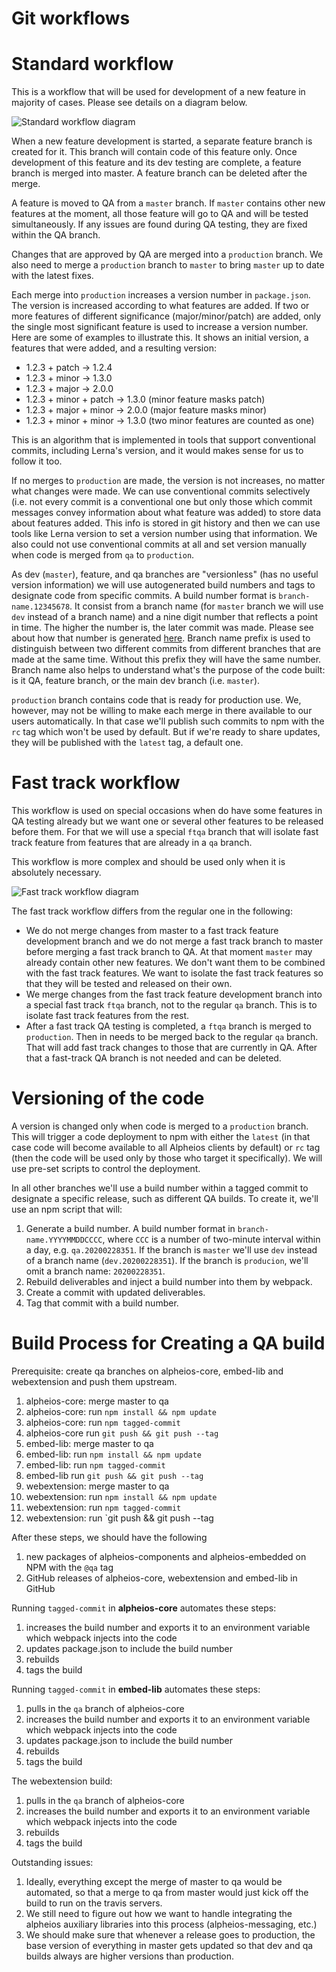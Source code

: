 # Git workflows

# Standard workflow

This is a workflow that will be used for development of a new feature in majority of cases. Please see details on a diagram below.

![Standard workflow diagram](https://raw.githubusercontent.com/alpheios-project/documentation/master/development/git-workflow/git-std-worklow-proposal.svg?sanitize=true)

When a new feature development is started, a separate feature branch is created for it. This branch will contain code of this feature only. Once development of this feature and its dev testing are complete, a feature branch is merged into master. A feature branch can be deleted after the merge.

A feature is moved to QA from a `master` branch. If `master` contains other new features at the moment, all those feature will go to QA and will be tested simultaneously. If any issues are found during QA testing, they are fixed within the QA branch.

Changes that are approved by QA are merged into a `production` branch. We also need to merge a `production` branch to `master` to bring `master` up to date with the latest fixes.

Each merge into `production` increases a version number in `package.json`. The version is increased according to what features are added. If two or more features of different significance (major/minor/patch) are added, only the single most significant feature is used to increase a version number. Here are some of examples to illustrate this. It shows an initial version, a features that were added, and a resulting version:
* 1.2.3 + patch -> 1.2.4
* 1.2.3 + minor -> 1.3.0
* 1.2.3 + major -> 2.0.0
* 1.2.3 + minor + patch -> 1.3.0 (minor feature masks patch)
* 1.2.3 + major + minor -> 2.0.0 (major feature masks minor)
* 1.2.3 + minor + minor -> 1.3.0 (two minor features are counted as one)

This is an algorithm that is implemented in tools that support conventional commits, including Lerna's version, and it would makes sense for us to follow it too.

If no merges to `production` are made, the version is not increases, no matter what changes were made. We can use conventional commits selectively (i.e. not every commit is a conventional one but only those which commit messages convey information about what feature was added) to store data about features added. This info is stored in git history and then we can use tools like Lerna version to set a version number using that information. We also could not use conventional commits at all and set version manually when code is merged from `qa` to `production`.

As dev (`master`), feature, and qa branches are "versionless" (has no useful version information) we will use autogenerated build numbers and tags to designate code from specific commits. A build number format is `branch-name.12345678`. It consist from a branch name (for `master` branch we will use `dev` instead of a branch name) and a nine digit number that reflects a point in time. The higher the number is, the later commit was made. Please see about how that number is generated [here](https://github.com/prantlf/build-number-generator). Branch name prefix is used to distinguish between two different commits from different branches that are made at the same time. Without this prefix they will have the same number. Branch name also helps to understand what's the purpose of the code built: is it QA, feature branch, or the main dev branch (i.e. `master`).

`production` branch contains code that is ready for production use. We, however, may not be willing to make each merge in there available to our users automatically. In that case we'll publish such commits to npm with the `rc` tag which won't be used by default. But if we're ready to share updates, they will be published with the `latest` tag, a default one.

# Fast track workflow

This workflow is used on special occasions when do have some features in QA testing already but we want one or several other features to be released before them. For that we will use a special `ftqa` branch that will isolate fast track feature from features that are already in a `qa` branch.

This workflow is more complex and should be used only when it is absolutely necessary.

![Fast track workflow diagram](https://raw.githubusercontent.com/alpheios-project/documentation/master/development/git-workflow/git-fast-track-worklow-proposal.svg?sanitize=true)

The fast track workflow differs from the regular one in the following:
* We do not merge changes from master to a fast track feature development branch and we do not merge a fast track branch to master before merging a fast track branch to QA. At that moment `master` may already contain other new features. We don't want them to be combined with the fast track features. We want to isolate the fast track features so that they will be tested and released on their own.
* We merge changes from the fast track feature development branch into a special fast track `ftqa` branch, not to the regular `qa` branch. This is to isolate fast track features from the rest.
* After a fast track QA testing is completed, a `ftqa` branch is merged to `production`. Then in needs to be merged back to the regular `qa` branch. That will add fast track changes to those that are currently in QA. After that a fast-track QA branch is not needed and can be deleted.

# Versioning of the code

A version is changed only when code is merged to a `production` branch. This will trigger a code deployment to npm with either the `latest` (in that case code will become available to all Alpheios clients by default) or `rc` tag (then the code will be used only by those who target it specifically). We will use pre-set scripts to control the deployment.

In all other branches we'll use a build number within a tagged commit to designate a specific release, such as different QA builds. To create it, we'll use an npm script that will:
1. Generate a build number. A build number format in `branch-name.YYYYMMDDCCCC`, where `CCC` is a number of two-minute interval within a day, e.g. `qa.20200228351`. If the branch is `master` we'll use `dev` instead of a branch name (`dev.20200228351`). If the branch is `producion`, we'll omit a branch name: `20200228351`.
2. Rebuild deliverables and inject a build number into them by webpack.
3. Create a commit with updated deliverables.
4. Tag that commit with a build number.

# Build Process for Creating a QA build

Prerequisite: create qa branches on alpheios-core, embed-lib and webextension and push them upstream. 

1. alpheios-core: merge master to qa
2. alpheios-core: run `npm install && npm update`
3. alpheios-core: run `npm tagged-commit`
4. alpheios-core run `git push && git push --tag`
5. embed-lib: merge master to qa
6. embed-lib: run `npm install && npm update`
7. embed-lib: run `npm tagged-commit`
8. embed-lib run `git push && git push --tag`
9. webextension: merge master to qa
10. webextension: run `npm install && npm update`
11. webextension: run `npm tagged-commit`
12. webextension: run `git push && git push --tag

After these steps, we should have the following
1. new packages of alpheios-components and alpheios-embedded on NPM with the `@qa` tag
2. GitHub releases of alpheios-core, webextension and embed-lib in GitHub

Running `tagged-commit` in __alpheios-core__ automates these steps:
1. increases the build number and exports it to an environment variable which webpack injects into the code
2. updates package.json to include the build number
3. rebuilds
4. tags the build

Running `tagged-commit` in __embed-lib__ automates these steps:
1. pulls in the `qa` branch of alpheios-core
2. increases the build number and exports it to an environment variable which webpack injects into the code
3. updates package.json to include the build number
4. rebuilds
5. tags the build 

The webextension build:
1. pulls in the `qa` branch of alpheios-core
2. increases the build number and exports it to an environment variable which webpack injects into the code
3. rebuilds 
4. tags the build

Outstanding issues:

1. Ideally, everything except the merge of master to qa would be automated, so that a merge to qa from master would just kick off the build to run on the travis servers. 
2. We still need to figure out how we want to handle integrating the alpheios auxiliary libraries into this process (alpheios-messaging, etc.)
3. We should make sure that whenever a release goes to production, the base version of everything in master gets updated so that dev and qa builds always are higher versions than production.







